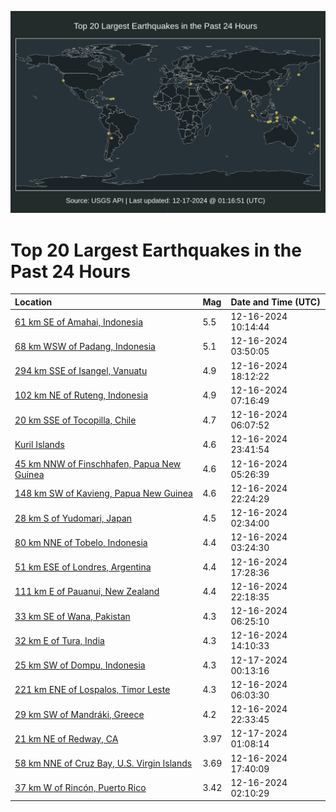 ![Map](./map.png)

# Top 20 Largest Earthquakes in the Past 24 Hours

| Location | Mag | Date and Time (UTC) |
|:---|:---|:---|
| [61 km SE of Amahai, Indonesia](https://earthquake.usgs.gov/earthquakes/eventpage/us7000nz8f) | 5.5 | 12-16-2024 10:14:44 |
| [68 km WSW of Padang, Indonesia](https://earthquake.usgs.gov/earthquakes/eventpage/us7000nz6g) | 5.1 | 12-16-2024 03:50:05 |
| [294 km SSE of Isangel, Vanuatu](https://earthquake.usgs.gov/earthquakes/eventpage/us7000nzaq) | 4.9 | 12-16-2024 18:12:22 |
| [102 km NE of Ruteng, Indonesia](https://earthquake.usgs.gov/earthquakes/eventpage/us7000nz7l) | 4.9 | 12-16-2024 07:16:49 |
| [20 km SSE of Tocopilla, Chile](https://earthquake.usgs.gov/earthquakes/eventpage/us7000nz71) | 4.7 | 12-16-2024 06:07:52 |
| [Kuril Islands](https://earthquake.usgs.gov/earthquakes/eventpage/us7000nzee) | 4.6 | 12-16-2024 23:41:54 |
| [45 km NNW of Finschhafen, Papua New Guinea](https://earthquake.usgs.gov/earthquakes/eventpage/us7000nz6s) | 4.6 | 12-16-2024 05:26:39 |
| [148 km SW of Kavieng, Papua New Guinea](https://earthquake.usgs.gov/earthquakes/eventpage/us7000nzdy) | 4.6 | 12-16-2024 22:24:29 |
| [28 km S of Yudomari, Japan](https://earthquake.usgs.gov/earthquakes/eventpage/us7000nz66) | 4.5 | 12-16-2024 02:34:00 |
| [80 km NNE of Tobelo, Indonesia](https://earthquake.usgs.gov/earthquakes/eventpage/us7000nz6e) | 4.4 | 12-16-2024 03:24:30 |
| [51 km ESE of Londres, Argentina](https://earthquake.usgs.gov/earthquakes/eventpage/us7000nzae) | 4.4 | 12-16-2024 17:28:36 |
| [111 km E of Pauanui, New Zealand](https://earthquake.usgs.gov/earthquakes/eventpage/us7000nzdp) | 4.4 | 12-16-2024 22:18:35 |
| [33 km SE of Wana, Pakistan](https://earthquake.usgs.gov/earthquakes/eventpage/us7000nz75) | 4.3 | 12-16-2024 06:25:10 |
| [32 km E of Tura, India](https://earthquake.usgs.gov/earthquakes/eventpage/us7000nz9t) | 4.3 | 12-16-2024 14:10:33 |
| [25 km SW of Dompu, Indonesia](https://earthquake.usgs.gov/earthquakes/eventpage/us7000nzen) | 4.3 | 12-17-2024 00:13:16 |
| [221 km ENE of Lospalos, Timor Leste](https://earthquake.usgs.gov/earthquakes/eventpage/us7000nz70) | 4.3 | 12-16-2024 06:03:30 |
| [29 km SW of Mandráki, Greece](https://earthquake.usgs.gov/earthquakes/eventpage/us7000nzdz) | 4.2 | 12-16-2024 22:33:45 |
| [21 km NE of Redway, CA](https://earthquake.usgs.gov/earthquakes/eventpage/nc75104216) | 3.97 | 12-17-2024 01:08:14 |
| [58 km NNE of Cruz Bay, U.S. Virgin Islands](https://earthquake.usgs.gov/earthquakes/eventpage/pr2024351000) | 3.69 | 12-16-2024 17:40:09 |
| [37 km W of Rincón, Puerto Rico](https://earthquake.usgs.gov/earthquakes/eventpage/pr71468683) | 3.42 | 12-16-2024 02:10:29 |
